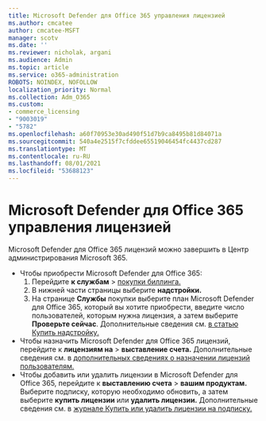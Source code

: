 ```yaml
---
title: Microsoft Defender для Office 365 управления лицензией
ms.author: cmcatee
author: cmcatee-MSFT
manager: scotv
ms.date: ''
ms.reviewer: nicholak, argani
ms.audience: Admin
ms.topic: article
ms.service: o365-administration
ROBOTS: NOINDEX, NOFOLLOW
localization_priority: Normal
ms.collection: Adm_O365
ms.custom:
- commerce_licensing
- "9003019"
- "5782"
ms.openlocfilehash: a60f70953e30ad490f51d7b9ca8495b81d84071a
ms.sourcegitcommit: 540a4e2515f7cfddee65519046454fc4437cd287
ms.translationtype: MT
ms.contentlocale: ru-RU
ms.lasthandoff: 08/01/2021
ms.locfileid: "53688123"
---
```

# <a name="microsoft-defender-for-office-365-license-management"></a>Microsoft Defender для Office 365 управления лицензией

Microsoft Defender для Office 365 лицензий можно завершить в Центр администрирования Microsoft 365.

- Чтобы приобрести Microsoft Defender для Office 365:
    1. Перейдите **к службам**  >  [покупки биллинга.](https://go.microsoft.com/fwlink/p/?linkid=868433)
    2. В нижней части страницы выберите **надстройки.**
    3. На странице **Службы** покупки выберите план Microsoft Defender для Office 365, который вы хотите приобрести, введите число пользователей, которым нужна лицензия, а затем выберите **Проверьте сейчас**. Дополнительные сведения см. [в статью Купить надстройку.](/microsoft-365/commerce/buy-or-edit-an-add-on)
- Чтобы назначить Microsoft Defender для Office 365 лицензий, перейдите к **лицензиям на**  >  **выставление счета.** Дополнительные сведения см. в [дополнительных сведениях о назначении лицензий пользователям.](/microsoft-365/admin/manage/assign-licenses-to-users)
- Чтобы добавить или удалить лицензии в Microsoft Defender для Office 365, перейдите к **выставлению счета**  >  **вашим продуктам.** Выберите подписку, которую необходимо обновить, а затем выберите **купить лицензии** или **удалить лицензии.** Дополнительные сведения см. в [журнале Купить или удалить лицензии на подписку.](/microsoft-365/commerce/licenses/buy-licenses)